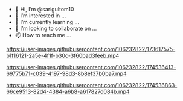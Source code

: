 - 👋 Hi, I’m @sarigultom10
- 👀 I’m interested in ...
- 🌱 I’m currently learning ...
- 💞️ I’m looking to collaborate on ...
- 📫 How to reach me ...

<!---
sarigultom10/sarigultom10 is a ✨ special ✨ repository because its `README.md` (this file) appears on your GitHub profile.
You can click the Preview link to take a look at your changes.
--->


https://user-images.githubusercontent.com/106232822/173617575-b1f16121-2a5e-4f1f-b30c-3f60bad3feeb.mp4



https://user-images.githubusercontent.com/106232822/174536413-69775b71-c039-4197-98d3-8b8ef37b0ba7.mp4



https://user-images.githubusercontent.com/106232822/174536863-66ce9513-82d4-4384-a6b8-a617827d084b.mp4

